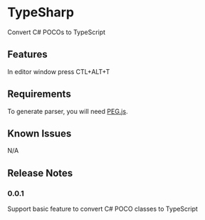 # TypeSharp

Convert C# POCOs to TypeScript

## Features

In editor window press CTL+ALT+T

## Requirements

To generate parser, you will need [PEG.js](https://pegjs.org/).

## Known Issues

N/A

## Release Notes

### 0.0.1
Support basic feature to convert C# POCO classes to TypeScript
